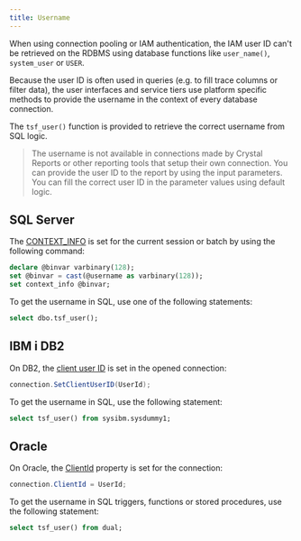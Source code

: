 ```yaml
---
title: Username
---
```


When using connection pooling or IAM authentication, the IAM user ID can't be retrieved on the RDBMS using database functions like `user_name()`, `system_user` or `USER`.

Because the user ID is often used in queries (e.g. to fill trace columns or filter data), the user interfaces and service tiers use platform specific methods to provide the username in the context of every database connection.

The `tsf_user()` function is provided to retrieve the correct username from SQL logic.

> The username is not available in connections made by Crystal Reports or other reporting tools that setup their own connection. You can provide the user ID to the report by using the input parameters. You can fill the correct user ID in the parameter values using default logic.

## SQL Server

The [CONTEXT_INFO](http://technet.microsoft.com/en-us/library/ms180125.aspx) is set for the current session or batch by using the following command:

```sql
declare @binvar varbinary(128);
set @binvar = cast(@username as varbinary(128));
set context_info @binvar;
```

To get the username in SQL, use one of the following statements:

```sql
select dbo.tsf_user();
```

## IBM i DB2

On DB2, the [client user ID](https://www.ibm.com/support/knowledgecenter/en/SSEPGG_11.1.0/com.ibm.swg.im.dbclient.adonet.ref.doc/doc/r0057221.html) is set in the opened connection:

```csharp
connection.SetClientUserID(UserId);
```

To get the username in SQL, use the following statement:

```sql
select tsf_user() from sysibm.sysdummy1;
```

## Oracle

On Oracle, the [ClientId](https://docs.oracle.com/cd/E85694_01/ODPNT/ConnectionClientId.htm) property is set for the connection:

```csharp
connection.ClientId = UserId;
```

To get the username in SQL triggers, functions or stored procedures, use the following statement:

```sql
select tsf_user() from dual;
```